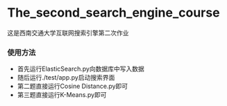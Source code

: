 # The_second_search_engine_course
这是西南交通大学互联网搜索引擎第二次作业
### 使用方法
* 首先运行ElasticSearch.py向数据库中写入数据
* 随后运行./test/app.py启动搜索界面
* 第二题直接运行Cosine Distance.py即可
* 第三题直接运行K-Means.py即可
